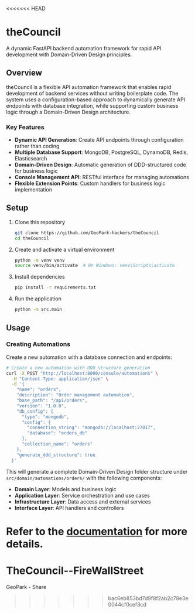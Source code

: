 <<<<<<< HEAD
# theCouncil

A dynamic FastAPI backend automation framework for rapid API development with Domain-Driven Design principles.

## Overview

theCouncil is a flexible API automation framework that enables rapid development of backend services without writing boilerplate code. The system uses a configuration-based approach to dynamically generate API endpoints with database integration, while supporting custom business logic through a Domain-Driven Design architecture.

### Key Features

- **Dynamic API Generation**: Create API endpoints through configuration rather than coding
- **Multiple Database Support**: MongoDB, PostgreSQL, DynamoDB, Redis, Elasticsearch
- **Domain-Driven Design**: Automatic generation of DDD-structured code for business logic
- **Console Management API**: RESTful interface for managing automations
- **Flexible Extension Points**: Custom handlers for business logic implementation

## Setup

1. Clone this repository
   ```bash
   git clone https://github.com/GeoPark-hackers/theCouncil
   cd theCouncil
   ```

2. Create and activate a virtual environment
   ```bash
   python -m venv venv
   source venv/bin/activate  # On Windows: venv\Scripts\activate
   ```

3. Install dependencies
   ```bash
   pip install -r requirements.txt
   ```

4. Run the application
   ```bash
   python -m src.main
   ```

## Usage

### Creating Automations

Create a new automation with a database connection and endpoints:

```bash
# Create a new automation with DDD structure generation
curl -X POST "http://localhost:8000/console/automations" \
  -H "Content-Type: application/json" \
  -d '{
    "name": "orders",
    "description": "Order management automation",
    "base_path": "/api/orders",
    "version": "1.0.0",
    "db_config": {
      "type": "mongodb",
      "config": {
        "connection_string": "mongodb://localhost:27017",
        "database": "orders_db"
      },
      "collection_name": "orders"
    },
    "generate_ddd_structure": true
  }'
```

This will generate a complete Domain-Driven Design folder structure under `src/domain/automations/orders/` with the following components:

- **Domain Layer**: Models and business logic
- **Application Layer**: Service orchestration and use cases
- **Infrastructure Layer**: Data access and external services
- **Interface Layer**: API handlers and controllers

Refer to the [documentation](./documents/creating_automations.md) for more details.
=======
# TheCouncil--FireWallStreet
GeoPark - Share
>>>>>>> bac6eb853bd7d9f8f2ab2c78e3e0044cf0cef3cd
